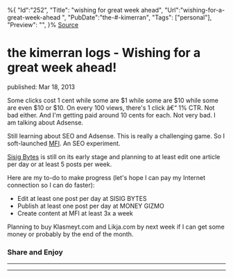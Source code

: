 ﻿%{
    "Id":"252",
    "Title": "wishing for great week ahead",
    "Url":"wishing-for-a-great-week-ahead",
    "PubDate":"the-#-kimerran",
    "Tags": ["personal"],
    "Preview": "",
}%
[Source](http://markhughneri.com/blog/728/wishing-for-a-great-week-ahead/ "Permalink to the kimerran logs - Wishing for a great week ahead!")

# the kimerran logs - Wishing for a great week ahead!

published: Mar 18, 2013

Some clicks cost 1 cent while some are $1 while some are $10 while some are even $10 or $10. On every 100 views, there's 1 click â€“ 1% CTR. Not bad either. And I'm getting paid around 10 cents for each. Not very bad. I am talking about Adsense.

Still learning about SEO and Adsense. This is really a challenging game. So I soft-launched [MFI][1]. An SEO experiment.

[Sisig Bytes][2] is still on its early stage and planning to at least edit one article per day or at least 5 posts per week.

Here are my to-do to make progress (let's hope I can pay my Internet connection so I can do faster):

* Edit at least one post per day at SISIG BYTES
* Publish at least one post per day at MONEY GIZMO
* Create content at MFI at least 3x a week

Planning to buy Klasmeyt.com and Likja.com by next week if I can get some money or probably by the end of the month.

### Share and Enjoy

* * *

* * *

[1]: http://mutualfundinvestment.info
[2]: http://www.sisigbytes.com

